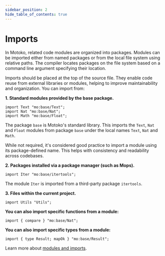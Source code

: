 ```yaml
---
sidebar_position: 2
hide_table_of_contents: true
---
```


# Imports

In Motoko, related code modules are organized into packages. Modules can be imported either from named packages or from the local file system using relative paths. The compiler locates packages on the file system based on a command line argument specifying their location.

Imports should be placed at the top of the source file. They enable code reuse from external libraries or modules, helping to improve maintainability and organization. You can import from:

**1. Standard modules provided by the base package.**

```motoko no-repl
import Text "mo:base/Text";
import Nat "mo:base/Nat";
import Math "mo:base/Float";
```

The package `base` is Motoko's standard library.
This imports the `Text`, `Nat` and `Float` modules from package `base` under the local names `Text`, `Nat` and `Math`.

While not required, it's considered good practice to import a module using its package-defined name. This helps with consistency and readability across codebases.

**2. Packages installed via a package manager (such as Mops).**

```motoko no-repl
import Iter "mo:base/itertools";
```

The module `Iter` is imported from a third-party package `itertools`.

**3. Files within the current project.**

```motoko no-repl
import Utils "Utils";
```

**You can also import specific functions from a module:**

```motoko no-repl
import { compare } "mo:base/Nat";
```

**You can also import specific types from a module:**

```motoko no-repl
import { type Result; mapOk } "mo:base/Result";
```

Learn more about [modules and imports](https://internetcomputer.org/docs/motoko/fundamentals/basic-syntax/imports).
